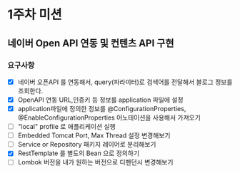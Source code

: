 # 1주차 미션
## 네이버 Open API 연동 및 컨텐츠 API 구현
### 요구사항
* [x] 네이버 오픈API 를 연동해서, query(파라미터)로 검색어를 전달해서 블로그 정보를 조회한다.
* [x] OpenAPI 연동 URL,인증키 등 정보를 application 파일에 설정
* [x] application파일에 정의한 정보를 @ConfigurationProperties, @EnableConfigurationProperties 어노테이션을 사용해서 가져오기 
* [ ] "local" profile 로 애플리케이션 실행
* [ ] Embedded Tomcat Port, Max Thread 설정 변경해보기
* [ ] Service or Repository 패키지 레이어로 분리해보기
* [x] RestTemplate 를 별도의 Bean 으로 정의하기
* [ ] Lombok 버전을 내가 원하는 버전으로 디펜던시 변경해보기
